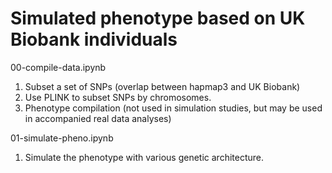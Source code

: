 # Simulated phenotype based on UK Biobank individuals

00-compile-data.ipynb

1. Subset a set of SNPs (overlap between hapmap3 and UK Biobank)
2. Use PLINK to subset SNPs by chromosomes.
3. Phenotype compilation (not used in simulation studies, but may be used in accompanied real data analyses)

01-simulate-pheno.ipynb
1. Simulate the phenotype with various genetic architecture.
